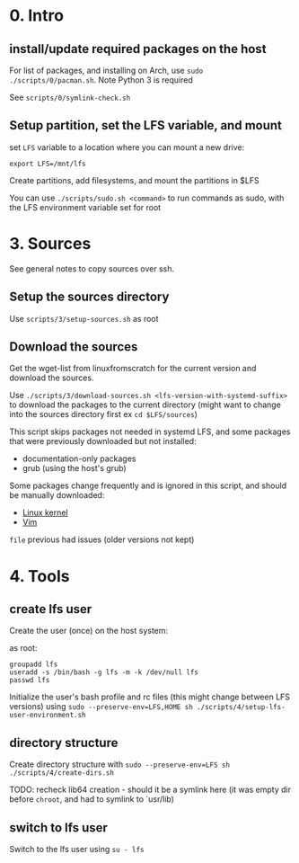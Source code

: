 # 0. Intro

## install/update required packages on the host

For list of packages, and installing on Arch, use `sudo ./scripts/0/pacman.sh`. Note Python 3 is required

See `scripts/0/symlink-check.sh`

## Setup partition, set the LFS variable, and mount

set `LFS` variable to a location where you can mount a new drive:

`export LFS=/mnt/lfs`

Create partitions, add filesystems, and mount the partitions in $LFS

You can use `./scripts/sudo.sh <command>` to run commands as sudo, with the LFS environment variable set for root

# 3. Sources

See general notes to copy sources over ssh.

## Setup the sources directory

Use `scripts/3/setup-sources.sh` as root

## Download the sources

Get the wget-list from linuxfromscratch for the current version and download the sources.  

Use `./scripts/3/download-sources.sh <lfs-version-with-systemd-suffix>` to download the packages to the current directory (might want to change into the sources directory first ex `cd $LFS/sources`)

This script skips packages not needed in systemd LFS, and some packages that were previously downloaded but not installed:

- documentation-only packages
- grub (using the host's grub)

Some packages change frequently and is ignored in this script, and should be manually downloaded:

- [Linux kernel](https://www.kernel.org/)
- [Vim](https://github.com/vim/vim/tags)

`file` previous had issues (older versions not kept)

# 4. Tools

## create lfs user

Create the user (once) on the host system:

as root:

```
groupadd lfs
useradd -s /bin/bash -g lfs -m -k /dev/null lfs
passwd lfs
```

Initialize the user's bash profile and rc files (this might change between LFS versions) using `sudo --preserve-env=LFS,HOME sh ./scripts/4/setup-lfs-user-environment.sh`

## directory structure

Create directory structure with `sudo --preserve-env=LFS sh ./scripts/4/create-dirs.sh`

TODO: recheck lib64 creation - should it be a symlink here (it was empty dir before `chroot`, and had to symlink to `usr/lib)

## switch to lfs user

Switch to the lfs user using `su - lfs`
